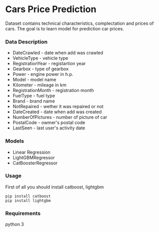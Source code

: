 # Cars Price Prediction

Dataset contains technical characteristics, complectation and prices of cars. The goal is to learn model for prediction car prices.

### Data Description
- DateCrawled - date when add was crawled
- VehicleType - vehicle type
- RegistrationYear - registartion year
- Gearbox - type of gearbox
- Power - engine power in h.p.
- Model - model name
- Kilometer - mileage in km
- RegistrationMonth - registration month
- FuelType - fuel type
- Brand - brand name
- NotRepaired - wether it was repaired or not
- DateCreated - date when add was created
- NumberOfPictures - number of picture of car
- PostalCode - owmer's postal code
- LastSeen - last user's activity date

### Models
- Linear Regression
- LightGBMRegressor
- CatBoosterRegressor

### Usage
First of all you should install catboost, lightgbm

```
pip install catboost
pip install lightgbm
```

### Requirements

python 3




